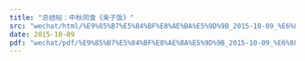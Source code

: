 ```yaml
---
title: "总结帖：中秋同食《亲子饭》"
src: "wechat/html/%E9%85%B7%E5%84%BF%E8%AE%BA%E5%9D%9B_2015-10-09_%E6%80%BB%E7%BB%93%E5%B8%96%EF%BC%9A%E4%B8%AD%E7%A7%8B%E5%90%8C%E9%A3%9F%E3%80%8A%E4%BA%B2%E5%AD%90%E9%A5%AD%E3%80%8B.html"
date: 2015-10-09
pdf: "wechat/pdf/%E9%85%B7%E5%84%BF%E8%AE%BA%E5%9D%9B_2015-10-09_%E6%80%BB%E7%BB%93%E5%B8%96%EF%BC%9A%E4%B8%AD%E7%A7%8B%E5%90%8C%E9%A3%9F%E3%80%8A%E4%BA%B2%E5%AD%90%E9%A5%AD%E3%80%8B.pdf"
---
```

